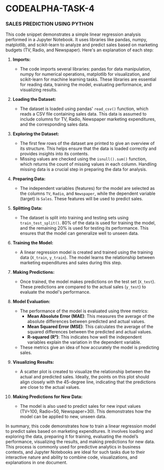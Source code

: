 # CODEALPHA-TASK-4
### SALES PREDICTION USING PYTHON ###
This code snippet demonstrates a simple linear regression analysis performed in a Jupyter Notebook. It uses libraries like pandas, numpy, matplotlib, and scikit-learn to analyze and predict sales based on marketing budgets (TV, Radio, and Newspaper). Here's an explanation of each step:

1. **Imports:**
   - The code imports several libraries: pandas for data manipulation, numpy for numerical operations, matplotlib for visualization, and scikit-learn for machine learning tasks. These libraries are essential for reading data, training the model, evaluating performance, and visualizing results.

2. **Loading the Dataset:**
   - The dataset is loaded using pandas' `read_csv()` function, which reads a CSV file containing sales data. This data is assumed to include columns for TV, Radio, Newspaper marketing expenditures, and the corresponding sales data.

3. **Exploring the Dataset:**
   - The first few rows of the dataset are printed to give an overview of its structure. This helps ensure that the data is loaded correctly and provides insights into its contents.
   - Missing values are checked using the `isnull().sum()` function, which returns the count of missing values in each column. Handling missing data is a crucial step in preparing the data for analysis.

4. **Preparing Data:**
   - The independent variables (features) for the model are selected as the columns `TV`, `Radio`, and `Newspaper`, while the dependent variable (target) is `Sales`. These features will be used to predict sales.

5. **Splitting Data:**
   - The dataset is split into training and testing sets using `train_test_split()`. 80% of the data is used for training the model, and the remaining 20% is used for testing its performance. This ensures that the model can generalize well to unseen data.

6. **Training the Model:**
   - A linear regression model is created and trained using the training data (`X_train`, `y_train`). The model learns the relationship between marketing expenditures and sales during this step.

7. **Making Predictions:**
   - Once trained, the model makes predictions on the test set (`X_test`). These predictions are compared to the actual sales (`y_test`) to evaluate the model's performance.

8. **Model Evaluation:**
   - The performance of the model is evaluated using three metrics:
     - **Mean Absolute Error (MAE)**: This measures the average of the absolute differences between predicted and actual values.
     - **Mean Squared Error (MSE)**: This calculates the average of the squared differences between the predicted and actual values.
     - **R-squared (R²)**: This indicates how well the independent variables explain the variation in the dependent variable.
   - These metrics give an idea of how accurately the model is predicting sales.

9. **Visualizing Results:**
   - A scatter plot is created to visualize the relationship between the actual and predicted sales. Ideally, the points on this plot should align closely with the 45-degree line, indicating that the predictions are close to the actual values.

10. **Making Predictions for New Data:**
    - The model is also used to predict sales for new input values (TV=100, Radio=50, Newspaper=30). This demonstrates how the model can be applied to new, unseen data.

In summary, this code demonstrates how to train a linear regression model to predict sales based on marketing expenditures. It involves loading and exploring the data, preparing it for training, evaluating the model’s performance, visualizing the results, and making predictions for new data. This process is commonly used for predictive analytics in business contexts, and Jupyter Notebooks are ideal for such tasks due to their interactive nature and ability to combine code, visualizations, and explanations in one document.
